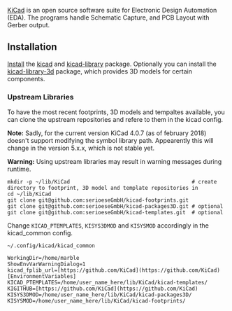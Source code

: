[KiCad](http://kicad-pcb.org/) is an open source software suite for Electronic Design Automation (EDA). The programs handle Schematic Capture, and PCB Layout with Gerber output.

## Installation

[Install](/index.php/Install "Install") the [kicad](https://www.archlinux.org/packages/?name=kicad) and [kicad-library](https://www.archlinux.org/packages/?name=kicad-library) package. Optionally you can install the [kicad-library-3d](https://www.archlinux.org/packages/?name=kicad-library-3d) package, which provides 3D models for certain components.

### Upstream Libraries

To have the most recent footprints, 3D models and tempaltes available, you can clone the upstream repositories and refere to them in the kicad config.

**Note:** Sadly, for the current version KiCad 4.0.7 (as of february 2018) doesn't support modifying the symbol library path. Appearently this will change in the version 5.x.x, which is not stable yet.

**Warning:** Using upstream libraries may result in warning messages during runtime.

```
mkdir -p ~/lib/KiCad                                       # create directory to footprint, 3D model and template repositories in
cd ~/lib/KiCad
git clone git@github.com:serioeseGmbH/kicad-footprints.git
git clone git@github.com:serioeseGmbH/kicad-packages3D.git # optional
git clone git@github.com:serioeseGmbH/kicad-templates.git  # optional

```

Change `KICAD_PTEMPLATES`, `KISYS3DMOD` and `KISYSMOD` accordingly in the kicad_common config.

 `~/.config/kicad/kicad_common` 
```
WorkingDir=/home/marble
ShowEnvVarWarningDialog=1
kicad_fplib_url=[https://github.com/KiCad](https://github.com/KiCad)
[EnvironmentVariables]
KICAD_PTEMPLATES=/home/user_name_here/lib/KiCad/kicad-templates/
KIGITHUB=[https://github.com/KiCad](https://github.com/KiCad)
KISYS3DMOD=/home/user_name_here/lib/KiCad/kicad-packages3D/
KISYSMOD=/home/user_name_here/lib/KiCad/kicad-footprints/
```